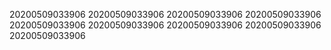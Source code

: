 20200509033906
20200509033906
20200509033906
20200509033906
20200509033906
20200509033906
20200509033906
20200509033906
20200509033906
